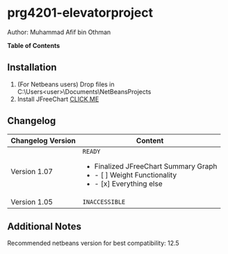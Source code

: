 # prg4201-elevatorproject
Author: Muhammad Afif bin Othman


**Table of Contents**


## Installation
1. (For Netbeans users) Drop files in C:\Users\<user>\Documents\NetBeansProjects
2. Install JFreeChart [CLICK ME][id/name]

[id/name]: https://www.tutorialspoint.com/jfreechart/jfreechart_quick_guide.htm

## Changelog
Changelog Version  | Content
------------- | -------------
Version 1.07  | `READY`  <ul><li>Finalized JFreeChart Summary Graph</li><li>- [ ] Weight Functionality </li><li>- [x] Everything else </li></ul>
Version 1.05  | `INACCESSIBLE`

## Additional Notes
Recommended netbeans version for best compatibility: 12.5
